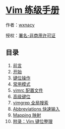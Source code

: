 # [Vim 练级手册]()

作者：[wxnacy](https://wxnacy.com)

授权：<a rel="license" href="http://creativecommons.org/licenses/by-nc/4.0/">署名-非商用许可证</a>

## 目录
1. [前言](#README)
1. [开始](#docs/get_started)
1. [键位操作](#docs/key-position)
1. [常用模式](#docs/mode)
1. [vimrc 配置文件](#docs/vimrc)
1. [高级键位](#docs/advanced-key-position)
1. [vimgrep 全局搜索](#docs/vimgrep)
1. [Abbreviations 快速输入](#docs/abbreviations)
1. [Mapping 映射](#docs/mapping)
1. [附录：Vim 键位整理](#docs/all-key)

